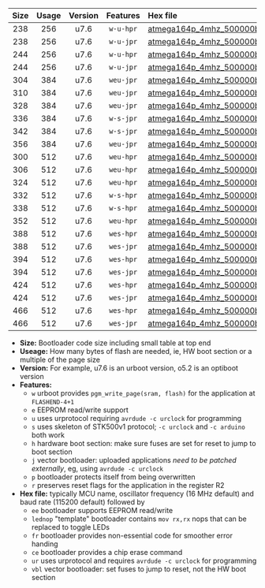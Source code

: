 |Size|Usage|Version|Features|Hex file|
|:-:|:-:|:-:|:-:|:--|
|238|256|u7.6|`w-u-hpr`|[atmega164p_4mhz_500000bps_ur.hex](https://raw.githubusercontent.com/stefanrueger/urboot/main//atmega164p_4mhz_500000bps_ur.hex)|
|238|256|u7.6|`w-u-jpr`|[atmega164p_4mhz_500000bps_ur_vbl.hex](https://raw.githubusercontent.com/stefanrueger/urboot/main//atmega164p_4mhz_500000bps_ur_vbl.hex)|
|244|256|u7.6|`w-u-hpr`|[atmega164p_4mhz_500000bps_lednop_ur.hex](https://raw.githubusercontent.com/stefanrueger/urboot/main//atmega164p_4mhz_500000bps_lednop_ur.hex)|
|244|256|u7.6|`w-u-jpr`|[atmega164p_4mhz_500000bps_lednop_ur_vbl.hex](https://raw.githubusercontent.com/stefanrueger/urboot/main//atmega164p_4mhz_500000bps_lednop_ur_vbl.hex)|
|304|384|u7.6|`weu-jpr`|[atmega164p_4mhz_500000bps_ee_ur_vbl.hex](https://raw.githubusercontent.com/stefanrueger/urboot/main//atmega164p_4mhz_500000bps_ee_ur_vbl.hex)|
|310|384|u7.6|`weu-jpr`|[atmega164p_4mhz_500000bps_ee_lednop_ur_vbl.hex](https://raw.githubusercontent.com/stefanrueger/urboot/main//atmega164p_4mhz_500000bps_ee_lednop_ur_vbl.hex)|
|328|384|u7.6|`weu-jpr`|[atmega164p_4mhz_500000bps_ee_lednop_fr_ur_vbl.hex](https://raw.githubusercontent.com/stefanrueger/urboot/main//atmega164p_4mhz_500000bps_ee_lednop_fr_ur_vbl.hex)|
|336|384|u7.6|`w-s-jpr`|[atmega164p_4mhz_500000bps_vbl.hex](https://raw.githubusercontent.com/stefanrueger/urboot/main//atmega164p_4mhz_500000bps_vbl.hex)|
|342|384|u7.6|`w-s-jpr`|[atmega164p_4mhz_500000bps_lednop_vbl.hex](https://raw.githubusercontent.com/stefanrueger/urboot/main//atmega164p_4mhz_500000bps_lednop_vbl.hex)|
|356|384|u7.6|`weu-jpr`|[atmega164p_4mhz_500000bps_ee_lednop_fr_ce_ur_vbl.hex](https://raw.githubusercontent.com/stefanrueger/urboot/main//atmega164p_4mhz_500000bps_ee_lednop_fr_ce_ur_vbl.hex)|
|300|512|u7.6|`weu-hpr`|[atmega164p_4mhz_500000bps_ee_ur.hex](https://raw.githubusercontent.com/stefanrueger/urboot/main//atmega164p_4mhz_500000bps_ee_ur.hex)|
|306|512|u7.6|`weu-hpr`|[atmega164p_4mhz_500000bps_ee_lednop_ur.hex](https://raw.githubusercontent.com/stefanrueger/urboot/main//atmega164p_4mhz_500000bps_ee_lednop_ur.hex)|
|324|512|u7.6|`weu-hpr`|[atmega164p_4mhz_500000bps_ee_lednop_fr_ur.hex](https://raw.githubusercontent.com/stefanrueger/urboot/main//atmega164p_4mhz_500000bps_ee_lednop_fr_ur.hex)|
|332|512|u7.6|`w-s-hpr`|[atmega164p_4mhz_500000bps.hex](https://raw.githubusercontent.com/stefanrueger/urboot/main//atmega164p_4mhz_500000bps.hex)|
|338|512|u7.6|`w-s-hpr`|[atmega164p_4mhz_500000bps_lednop.hex](https://raw.githubusercontent.com/stefanrueger/urboot/main//atmega164p_4mhz_500000bps_lednop.hex)|
|352|512|u7.6|`weu-hpr`|[atmega164p_4mhz_500000bps_ee_lednop_fr_ce_ur.hex](https://raw.githubusercontent.com/stefanrueger/urboot/main//atmega164p_4mhz_500000bps_ee_lednop_fr_ce_ur.hex)|
|388|512|u7.6|`wes-hpr`|[atmega164p_4mhz_500000bps_ee.hex](https://raw.githubusercontent.com/stefanrueger/urboot/main//atmega164p_4mhz_500000bps_ee.hex)|
|388|512|u7.6|`wes-jpr`|[atmega164p_4mhz_500000bps_ee_vbl.hex](https://raw.githubusercontent.com/stefanrueger/urboot/main//atmega164p_4mhz_500000bps_ee_vbl.hex)|
|394|512|u7.6|`wes-hpr`|[atmega164p_4mhz_500000bps_ee_lednop.hex](https://raw.githubusercontent.com/stefanrueger/urboot/main//atmega164p_4mhz_500000bps_ee_lednop.hex)|
|394|512|u7.6|`wes-jpr`|[atmega164p_4mhz_500000bps_ee_lednop_vbl.hex](https://raw.githubusercontent.com/stefanrueger/urboot/main//atmega164p_4mhz_500000bps_ee_lednop_vbl.hex)|
|424|512|u7.6|`wes-hpr`|[atmega164p_4mhz_500000bps_ee_lednop_fr.hex](https://raw.githubusercontent.com/stefanrueger/urboot/main//atmega164p_4mhz_500000bps_ee_lednop_fr.hex)|
|424|512|u7.6|`wes-jpr`|[atmega164p_4mhz_500000bps_ee_lednop_fr_vbl.hex](https://raw.githubusercontent.com/stefanrueger/urboot/main//atmega164p_4mhz_500000bps_ee_lednop_fr_vbl.hex)|
|466|512|u7.6|`wes-hpr`|[atmega164p_4mhz_500000bps_ee_lednop_fr_ce.hex](https://raw.githubusercontent.com/stefanrueger/urboot/main//atmega164p_4mhz_500000bps_ee_lednop_fr_ce.hex)|
|466|512|u7.6|`wes-jpr`|[atmega164p_4mhz_500000bps_ee_lednop_fr_ce_vbl.hex](https://raw.githubusercontent.com/stefanrueger/urboot/main//atmega164p_4mhz_500000bps_ee_lednop_fr_ce_vbl.hex)|

- **Size:** Bootloader code size including small table at top end
- **Useage:** How many bytes of flash are needed, ie, HW boot section or a multiple of the page size
- **Version:** For example, u7.6 is an urboot version, o5.2 is an optiboot version
- **Features:**
  + `w` urboot provides `pgm_write_page(sram, flash)` for the application at `FLASHEND-4+1`
  + `e` EEPROM read/write support
  + `u` uses urprotocol requiring `avrdude -c urclock` for programming
  + `s` uses skeleton of STK500v1 protocol; `-c urclock` and `-c arduino` both work
  + `h` hardware boot section: make sure fuses are set for reset to jump to boot section
  + `j` vector bootloader: uploaded applications *need to be patched externally*, eg, using `avrdude -c urclock`
  + `p` bootloader protects itself from being overwritten
  + `r` preserves reset flags for the application in the register R2
- **Hex file:** typically MCU name, oscillator frequency (16 MHz default) and baud rate (115200 default) followed by
  + `ee` bootloader supports EEPROM read/write
  + `lednop` "template" bootloader contains `mov rx,rx` nops that can be replaced to toggle LEDs
  + `fr` bootloader provides non-essential code for smoother error handing
  + `ce` bootloader provides a chip erase command
  + `ur` uses urprotocol and requires `avrdude -c urclock` for programming
  + `vbl` vector bootloader: set fuses to jump to reset, not the HW boot section
